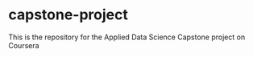# capstone-project
This is the repository for the Applied Data Science Capstone project on Coursera
